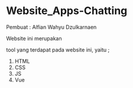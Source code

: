 # Website_Apps-Chatting
Pembuat : Alfian Wahyu Dzulkarnaen

Website ini merupakan 

tool yang terdapat pada website ini, yaitu ;

1. HTML
2. CSS
3. JS
4. Vue
